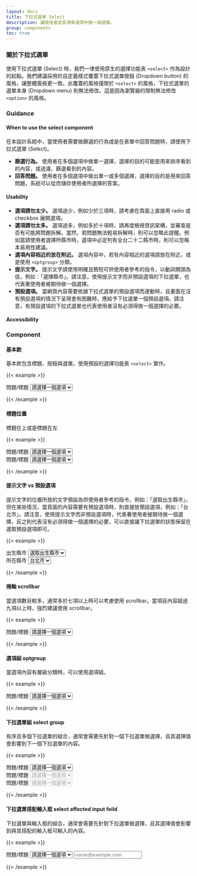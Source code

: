 ```yaml
---
layout: docs
title: 下拉式選單 Select
description: 讓使用者從長清單選項中做一個選擇。
group: components
toc: true
---
```


### 關於下拉式選單

使用下拉式選單 (Select) 時，我們一律使用原生的選擇功能表 `<select>` 作為設計的起點。我們建議採用的自定義樣式覆蓋下拉式選單按鈕 (Dropdown button) 的風格，讓整體風格更一致。此覆蓋的風格僅限於 `<select>` 的風格，下拉式選單的選單本身 (Dropdown menu) 則無法修改。這是因為瀏覽器的限制無法修改 `<option>` 的風格。

### Guidance

#### When to use the select component

在本設計系統中，當使用者需要做篩選的行為或是在表單中回答問題時，請使用下拉式選單 (Select)。

- **篩選行為。** 使用者在多個選項中做單一選擇，選擇的目的可能是用來排序看到的內容，或過濾、篩選看到的內容。
- **回答問題。** 使用者在多個選項中做出單一或多個選擇，選擇的目的是用來回答問題，系統可以從而儲存使用者所選擇的答案。

#### Usability

- **選項請勿太少。** 選項過少，例如少於三項時，請考慮在頁面上直接用 radio 或 checkbox 展開選項。
- **選項請勿太多。** 選項過多，例如多於十項時，請再度檢視資訊架構，並審查是否有可能將問題拆解。當然，若問題無法輕易拆解時，則可以忽略此提醒。例如當請使用者選擇所縣市時，選項中必定列有全台二十二縣市時，則可以忽略本易用性建議。
- **選項內容相近的放在附近。** 選項內容中，若有內容相近的選項請放在附近，或是使用 `<optgroup>` 分類。
- **提示文字。** 提示文字請使用明確且簡短可供使用者參考的指令，以動詞開頭為佳，例如：「選擇縣市」。請注意，使用提示文字而非預設選項的下拉選單，也代表著使用者被期待做一個選擇。
- **預設選項。** 當網頁內容需要依據下拉式選單的預設選項而連動時，且畫面在沒有預設選項的情況下呈現會有困難時，應給予下拉選單一個預設選項。請注意，有預設選項的下拉式選單也代表使用者沒有必須得做一個選擇的必要。

#### Accessibility

### Component

#### 基本款

基本款包含標題、按鈕與選單。使用預設的選擇功能表 `<select>` 實作。

{{< example >}}

<div class="row d-flex justify-content-center">
  <div class="col-md-4">
    <label for="example1" class="form-label h6">問題/標題</label>
    <select class="select" id="example1" aria-label="example1">
      <option class="option" selected>請選擇一個選項</option>
      <option class="option" value="1">選項一</option>
      <option class="option" value="2">選項二</option>
      <option class="option" value="3">選項三</option>
    </select>
  </div>
</div>

{{< /example >}}

#### 標題位置

標題在上或是標題在左

{{< example >}}

<div class="row d-flex justify-content-center">
  <div class="col-md-4">
    <label for="example2" class="form-label h6">問題/標題</label>
    <select class="select" id="example2" aria-label="example2">
      <option class="option" selected>請選擇一個選項</option>
      <option class="option" value="1">選項一</option>
      <option class="option" value="2">選項二</option>
      <option class="option" value="3">選項三</option>
    </select>
  </div>
  <div class="col-md-4">
    <div class="d-flex align-items-center">
      <label for="example3" class="horizontal-label">問題/標題</label>
      <select class="select" id="example3" aria-label="example3">
        <option class="option" selected>請選擇一個選項</option>
        <option class="option" value="1">選項一</option>
        <option class="option" value="2">選項二</option>
        <option class="option" value="3">選項三</option>
      </select>
    </div>
  </div>
</div>

{{< /example >}}

#### 提示文字 vs 預設選項

提示文字的位置所放的文字預設為供使用者參考的指令，例如：「選取出生縣市」，但在某些情況，當頁面的內容需要有預設選項時，則直接放預設選項，例如：「台北市」。請注意，使用提示文字而非預設選項時，代表著使用者被期待做一個選擇，反之則代表沒有必須得做一個選擇的必要，可以直接讓下拉選單的狀態保留在選取預設選項即可。

{{< example >}}

<div class="row d-flex justify-content-center">
  <div class="col-md-4">
    <label for="example4" class="form-label h6">出生縣市</label>
    <select class="select" id="example4" aria-label="example4">
      <option class="option" selected>選取出生縣市</option>
      <option class="option" value="1">台北市</option>
      <option class="option" value="2">新北市</option>
      <option class="option" value="3">高雄市</option>
    </select>
  </div>
  <div class="col-md-4">
      <label for="example5" class="form-label h6">所在縣市</label>
      <select class="select" id="example5" aria-label="example5">
        <option class="option" value="1">台北市</option>
        <option class="option" value="2">新北市</option>
        <option class="option" value="3">高雄市</option>
      </select>
  </div>
</div>

{{< /example >}}

#### 捲軸 scrollbar

當選項數目較多，通常多於七項以上時可以考慮使用 scrollbar。當項目內容超過九項以上時，強烈建議使用 scrollbar。

{{< example >}}

<div class="row d-flex justify-content-center">
  <div class="col-md-4">
    <label for="example6" class="form-label h6">問題/標題</label>
    <select class="select" id="example6" aria-label="example6">
      <option class="option" selected>請選擇一個選項</option>
      <option class="option" value="1">選項一</option>
      <option class="option" value="2">選項二</option>
      <option class="option" value="3">選項三</option>
      <option class="option" value="4">選項四</option>
      <option class="option" value="5">選項五</option>
      <option class="option" value="6">選項六</option>
      <option class="option" value="7">選項七</option>
              <option class="option" value="1">選項一</option>
      <option class="option" value="2">選項二</option>
      <option class="option" value="3">選項三</option>
      <option class="option" value="4">選項四</option>
      <option class="option" value="5">選項五</option>
      <option class="option" value="6">選項六</option>
      <option class="option" value="7">選項七</option>
              <option class="option" value="1">選項一</option>
      <option class="option" value="2">選項二</option>
      <option class="option" value="3">選項三</option>
      <option class="option" value="4">選項四</option>
      <option class="option" value="5">選項五</option>
      <option class="option" value="6">選項六</option>
      <option class="option" value="7">選項七</option>
    </select>
  </div>
</div>

{{< /example >}}

#### 選項組 optgroup

當選項內容有層級分類時，可以使用選項組。

{{< example >}}

<div class="row d-flex justify-content-center">
  <div class="col-md-4">
    <label for="example7" class="form-label h6">問題/標題</label>
    <select class="select" id="example7" aria-label="example7">
      <option class="option" selected>請選擇一個選項</option>
      <optgroup class="optgroup" label="分類一">
        <option class="option" value="1">選項一</option>
        <option class="option" value="2">選項二</option>
        <option class="option" value="3">選項三</option>
        <option class="option" value="4">選項四</option>
      </optgroup>
      <optgroup class="optgroup" label="分類二">
        <option class="option" value="5">選項一</option>
        <option class="option" value="6">選項二</option>
        <option class="option" value="7">選項三</option>
        <option class="option" value="8">選項四</option>
      </optgroup>
    </select>
  </div>
</div>

{{< /example >}}

#### 下拉選單組 select group

有序且多個下拉選單的組合，通常會需要先針對一個下拉選單做選擇，且其選擇值會影響到下一個下拉選單的內容。

{{< example >}}

<div class="row d-flex justify-content-center">
  <div class="col-md-4">
    <label for="example8" class="form-label h6">問題/標題</label>
    <select class="select" id="example8" aria-label="example8" onchange="ShowSelect2()">
      <option class="option" value="0" selected>請選擇一個選項</option>
      <option class="option" value="1">選項一</option>
      <option class="option" value="2">選項二</option>
      <option class="option" value="3">選項三</option>
    </select>
  </div>
  <div class="col-md-4">
    <label for="example9" class="form-label h6">問題/標題</label>
    <select class="select" id="example9" aria-label="example9" disabled onchange="ShowSelect3()">
      <option class="option" value="0" selected>請選擇一個選項</option>
      <option class="option" value="1">選項一</option>
      <option class="option" value="2">選項二</option>
      <option class="option" value="3">選項三</option>
    </select>
  </div>
  <div class="col-md-4">
    <label for="example10" class="form-label h6">問題/標題</label>
    <select class="select" id="example10" aria-label="example10" disabled>
      <option class="option" value="0" selected>請選擇一個選項</option>
      <option class="option" value="1">選項一</option>
      <option class="option" value="2">選項二</option>
      <option class="option" value="3">選項三</option>
    </select>
  </div>
</div>

<script>
  const ShowSelect2 = () => {
    document.getElementById("example8").value !== '0' ? document.getElementById("example9").disabled = false : document.getElementById("example9").disabled = true
  }

  const ShowSelect3 = () => {
    document.getElementById("example9").value !== '0' ? document.getElementById("example10").disabled = false : document.getElementById("example10").disabled = true
  }
</script>

{{< /example >}}

#### 下拉選單搭配輸入框 select affected input feild

下拉選單與輸入框的組合，通常會需要先針對下拉選單做選擇，且其選擇值會影響到與其搭配的輸入框可輸入的內容。

{{< example >}}

<div class="row d-flex justify-content-center">
  <div class="col-md-6">
    <label for="example11" class="form-label h6">問題/標題</label>
    <select class="select" id="example11" aria-label="example11">
      <option class="option" selected>請選擇一個選項</option>
      <option class="option" value="1">選項一</option>
      <option class="option" value="2">選項二</option>
      <option class="option" value="3">選項三</option>
    </select>
    <input type="email" class="form-control" id="exampleFormControlInput1" placeholder="name@example.com">
  </div>
</div>

{{< /example >}}